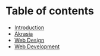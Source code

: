 # Table of contents

* [Introduction](README.md)
* [Akrasia](akrasia.md)
* [Web Design](web-design.md)
* [Web Development](web-development-and-design.md)

